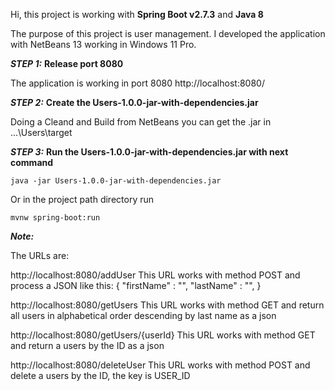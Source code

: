 Hi, this project is working with **Spring Boot v2.7.3** and **Java 8**

The purpose of this project is user management.
I developed the application with NetBeans 13 working in Windows 11 Pro.

***STEP 1:***  **Release port 8080**

The application is working in port 8080
http://localhost:8080/


***STEP 2:***  **Create the Users-1.0.0-jar-with-dependencies.jar**

Doing a Cleand and Build from NetBeans you can get the .jar in ...\Users\target


***STEP 3:***  **Run the Users-1.0.0-jar-with-dependencies.jar with next command**
```
java -jar Users-1.0.0-jar-with-dependencies.jar
```
Or in the project path directory run 
```
mvnw spring-boot:run
```

***Note:***

The URLs are:

http://localhost:8080/addUser
This URL works with method POST and process a JSON like this:
{
	"firstName" : "",
	"lastName" : "",
}

http://localhost:8080/getUsers
This URL works with method GET and return all users in alphabetical order descending by last name as a json


http://localhost:8080/getUsers/{userId}
This URL works with method GET and return a users by the ID as a json


http://localhost:8080/deleteUser
This URL works with method POST and delete a users by the ID, the key is USER_ID
